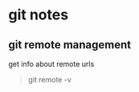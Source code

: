 git notes
============






git remote management
----------------------

get info about remote urls

> git remote -v




